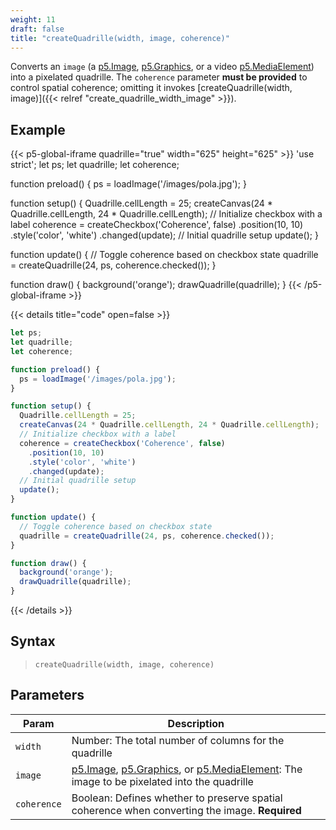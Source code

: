 ```yaml
---
weight: 11  
draft: false  
title: "createQuadrille(width, image, coherence)"  
---
```


Converts an `image` (a [p5.Image](https://p5js.org/reference/#/p5.Image), [p5.Graphics](https://p5js.org/reference/#/p5.Graphics), or a video [p5.MediaElement](https://p5js.org/reference/p5/p5.MediaElement/)) into a pixelated quadrille. The `coherence` parameter **must be provided** to control spatial coherence; omitting it invokes [createQuadrille(width, image)]({{< relref "create_quadrille_width_image" >}}).

## Example

{{< p5-global-iframe quadrille="true" width="625" height="625" >}}
'use strict';
let ps;
let quadrille;
let coherence;

function preload() {
  ps = loadImage('/images/pola.jpg');
}

function setup() {
  Quadrille.cellLength = 25;
  createCanvas(24 * Quadrille.cellLength, 24 * Quadrille.cellLength);
  // Initialize checkbox with a label
  coherence = createCheckbox('Coherence', false)
    .position(10, 10)
    .style('color', 'white')
    .changed(update);
  // Initial quadrille setup
  update();
}

function update() {
  // Toggle coherence based on checkbox state
  quadrille = createQuadrille(24, ps, coherence.checked());
}

function draw() {
  background('orange');
  drawQuadrille(quadrille);
}
{{< /p5-global-iframe >}}

{{< details title="code" open=false >}}
```js
let ps;
let quadrille;
let coherence;

function preload() {
  ps = loadImage('/images/pola.jpg');
}

function setup() {
  Quadrille.cellLength = 25;
  createCanvas(24 * Quadrille.cellLength, 24 * Quadrille.cellLength);
  // Initialize checkbox with a label
  coherence = createCheckbox('Coherence', false)
    .position(10, 10)
    .style('color', 'white')
    .changed(update);
  // Initial quadrille setup
  update();
}

function update() {
  // Toggle coherence based on checkbox state
  quadrille = createQuadrille(24, ps, coherence.checked());
}

function draw() {
  background('orange');
  drawQuadrille(quadrille);
}
```
{{< /details >}}

## Syntax

> `createQuadrille(width, image, coherence)`

## Parameters

| Param       | Description                                                                                         |
|-------------|-----------------------------------------------------------------------------------------------------|
| `width`     | Number: The total number of columns for the quadrille                                               |
| `image`     | [p5.Image](https://p5js.org/reference/#/p5.Image), [p5.Graphics](https://p5js.org/reference/#/p5.Graphics), or [p5.MediaElement](https://p5js.org/reference/p5/p5.MediaElement/): The image to be pixelated into the quadrille |
| `coherence` | Boolean: Defines whether to preserve spatial coherence when converting the image. **Required**      |